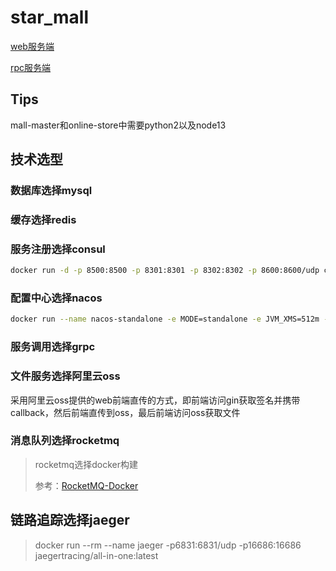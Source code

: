 # star_mall

[web服务端](backend/README.md)

[rpc服务端](srvs/README.md)


## Tips
mall-master和online-store中需要python2以及node13



## 技术选型

### 数据库选择mysql

### 缓存选择redis

### 服务注册选择consul
```bash
docker run -d -p 8500:8500 -p 8301:8301 -p 8302:8302 -p 8600:8600/udp consul consul agent -dev -client=0.0.0.0
```

### 配置中心选择nacos
```bash
docker run --name nacos-standalone -e MODE=standalone -e JVM_XMS=512m -e JVM_XMX=512m -e JVM_XMN=256m -p 8848:8848 -p 9848:9848 -p 9849:9849 -d nacos/nacos-server:latest
```

### 服务调用选择grpc

### 文件服务选择阿里云oss
采用阿里云oss提供的web前端直传的方式，即前端访问gin获取签名并携带callback，然后前端直传到oss，最后前端访问oss获取文件

### 消息队列选择rocketmq
> rocketmq选择docker构建
>
> 参考：[RocketMQ-Docker](https://github.com/apache/rocketmq-docker)


## 链路追踪选择jaeger
> docker run --rm --name jaeger -p6831:6831/udp -p16686:16686 jaegertracing/all-in-one:latest
